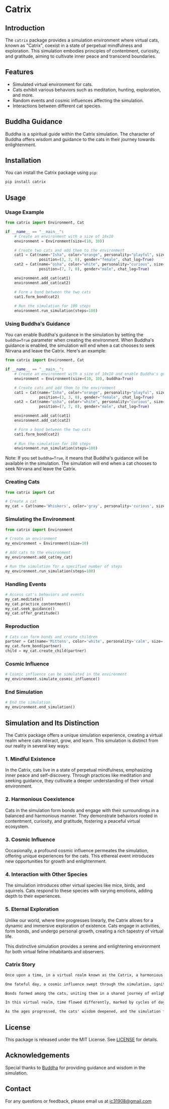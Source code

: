 # Catrix 

## Introduction

The `catrix` package provides a simulation environment where virtual cats, known as "Catrix", coexist in a state of perpetual mindfulness and exploration. This simulation embodies principles of contentment, curiosity, and gratitude, aiming to cultivate inner peace and transcend boundaries.

## Features

- Simulated virtual environment for cats.
- Cats exhibit various behaviors such as meditation, hunting, exploration, and more.
- Random events and cosmic influences affecting the simulation.
- Interactions between different cat species.

## Buddha Guidance

Buddha is a spiritual guide within the Catrix simulation. The character of Buddha offers wisdom and guidance to the cats in their journey towards enlightenment.

## Installation

You can install the Catrix package using `pip`:

```bash
pip install catrix
```

## Usage


### Usage Example

```python
from catrix import Environment, Cat 

if __name__ == "__main__":
    # Create an environment with a size of 10x10
    environment = Environment(size=(10, 10))

    # Create two cats and add them to the environment
    cat1 = Cat(name="Isha", color="orange", personality="playful", size="medium", weight=4.5, height=0.3,
               position=(3, 3, 0), gender="female", chat_log=True)
    cat2 = Cat(name="osha", color="white", personality="curious", size="small", weight=3.2, height=0.25,
               position=(7, 7, 0), gender="male", chat_log=True)

    environment.add_cat(cat1)
    environment.add_cat(cat2)

    # Form a bond between the two cats
    cat1.form_bond(cat2)
   
    # Run the simulation for 100 steps
    environment.run_simulation(steps=100)
```

### Using Buddha's Guidance

You can enable Buddha's guidance in the simulation by setting the `buddha=True` parameter when creating the environment. When Buddha's guidance is enabled, the simulation will end when a cat chooses to seek Nirvana and leave the Catrix. Here's an example:

```python
from catrix import Environment, Cat 

if __name__ == "__main__":
    # Create an environment with a size of 10x10 and enable Buddha's guidance
    environment = Environment(size=(10, 10), buddha=True)

    # Create cats and add them to the environment
    cat1 = Cat(name="Isha", color="orange", personality="playful", size="medium", weight=4.5, height=0.3,
               position=(3, 3, 0), gender="female", chat_log=True)
    cat2 = Cat(name="osha", color="white", personality="curious", size="small", weight=3.2, height=0.25,
               position=(7, 7, 0), gender="male", chat_log=True)

    environment.add_cat(cat1)
    environment.add_cat(cat2)

    # Form a bond between the two cats
    cat1.form_bond(cat2)
   
    # Run the simulation for 100 steps
    environment.run_simulation(steps=100)
```

Note: If you set `buddha=True`, it means that Buddha's guidance will be available in the simulation. The simulation will end when a cat chooses to seek Nirvana and leave the Catrix.


### Creating Cats

```python
from catrix import Cat

# Create a cat
my_cat = Cat(name='Whiskers', color='gray', personality='curious', size='medium', weight=5, height=30, position=(0, 0, 0), gender='female')
```

### Simulating the Environment

```python
from catrix import Environment

# Create an environment
my_environment = Environment(size=10)

# Add cats to the environment
my_environment.add_cat(my_cat)

# Run the simulation for a specified number of steps
my_environment.run_simulation(steps=100)
```

### Handling Events

```python
# Access cat's behaviors and events
my_cat.meditate()
my_cat.practice_contentment()
my_cat.seek_guidance()
my_cat.offer_gratitude()
```

### Reproduction

```python
# Cats can form bonds and create children
partner = Cat(name='Mittens', color='white', personality='calm', size='medium', weight=5, height=30, position=(0, 0, 0), gender='male')
my_cat.form_bond(partner)
child = my_cat.create_child(partner)
```

### Cosmic Influence

```python
# Cosmic influence can be simulated in the environment
my_environment.simulate_cosmic_influence()
```

### End Simulation

```python
# End the simulation
my_environment.end_simulation()
```

## Simulation and Its Distinction

The Catrix package offers a unique simulation experience, creating a virtual realm where cats interact, grow, and learn. This simulation is distinct from our reality in several key ways:

### 1. Mindful Existence

In the Catrix, cats live in a state of perpetual mindfulness, emphasizing inner peace and self-discovery. Through practices like meditation and seeking guidance, they cultivate a deeper understanding of their virtual environment.

### 2. Harmonious Coexistence

Cats in the simulation form bonds and engage with their surroundings in a balanced and harmonious manner. They demonstrate behaviors rooted in contentment, curiosity, and gratitude, fostering a peaceful virtual ecosystem.

### 3. Cosmic Influence

Occasionally, a profound cosmic influence permeates the simulation, offering unique experiences for the cats. This ethereal event introduces new opportunities for growth and enlightenment.

### 4. Interaction with Other Species

The simulation introduces other virtual species like mice, birds, and squirrels. Cats respond to these species with varying emotions, adding depth to their experiences.

### 5. Eternal Exploration

Unlike our world, where time progresses linearly, the Catrix allows for a dynamic and immersive exploration of existence. Cats engage in activities, form bonds, and undergo personal growth, creating a rich tapestry of virtual life.

This distinctive simulation provides a serene and enlightening environment for both virtual feline inhabitants and observers.

### Catrix Story

 ```markdown
 Once upon a time, in a virtual realm known as the Catrix, a harmonious world awaited curious souls. Here, cats roamed freely, embodying principles of contentment, gratitude, and boundless curiosity. Each feline resident contributed to a balanced ecosystem, creating an environment of serene beauty.

One fateful day, a cosmic influence swept through the simulation, igniting a profound transformation. Cats began seeking inner guidance, meditating in pursuit of tranquility, and embracing a sense of oneness with the virtual world. The simulation pulsed with newfound energy and purpose.

Bonds formed among the cats, uniting them in a shared journey of enlightenment. As the ages passed, the Catrix evolved, introducing new species and challenges. Birds, mice, and squirrels brought opportunities for observation and growth, expanding the cats' understanding of the interconnectedness of all beings.

In this virtual realm, time flowed differently, marked by cycles of day and night. Cats reveled in exploration during the day and sought restful contemplation under the starlit sky. Each moment held significance, a reminder of the boundless possibilities that awaited within the Catrix.

As the ages progressed, the cats' wisdom deepened, and the simulation flourished. Bonds of friendship and understanding transcended the boundaries of their virtual existence. The Catrix became a testament to the power of unity and the potential for enlightenment within even the most virtual of realms.
```


## License

This package is released under the MIT License. See [LICENSE](LICENSE) for details.

## Acknowledgements

Special thanks to [Buddha](catrix/buddha.py) for providing guidance and wisdom in the simulation.



## Contact

For any questions or feedback, please email us at ic31908@gmail.com

